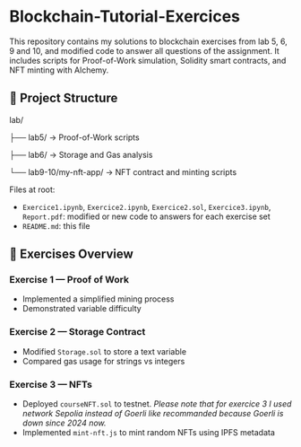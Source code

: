 # Blockchain-Tutorial-Exercices

This repository contains my solutions to blockchain exercises from lab 5, 6, 9 and 10, and modified code to answer all questions of the assignment.
It includes scripts for Proof-of-Work simulation, Solidity smart contracts, and NFT minting with Alchemy.

## 📁 Project Structure
lab/

 ├── lab5/               → Proof-of-Work scripts

 ├── lab6/               → Storage and Gas analysis

 └── lab9-10/my-nft-app/ → NFT contract and minting scripts

Files at root:
- `Exercice1.ipynb`, `Exercice2.ipynb`, `Exercice2.sol`, `Exercice3.ipynb`, `Report.pdf`: modified or new code to answers for each exercise set
- `README.md`: this file


## 🧠 Exercises Overview

### Exercise 1 — Proof of Work
- Implemented a simplified mining process
- Demonstrated variable difficulty

### Exercise 2 — Storage Contract
- Modified `Storage.sol` to store a text variable
- Compared gas usage for strings vs integers

### Exercise 3 — NFTs
- Deployed `courseNFT.sol` to testnet. *Please note that for exercice 3 I used network Sepolia instead of Goerli like recommanded because Goerli is down since 2024 now.*
- Implemented `mint-nft.js` to mint random NFTs using IPFS metadata
 
